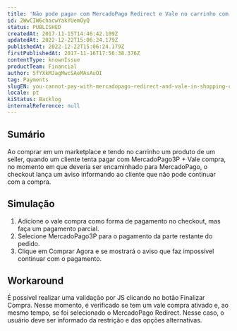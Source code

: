 ```yaml
---
title: 'Não pode pagar com MercadoPago Redirect e Vale no carrinho com produto do Seller'
id: 2WwCIW6chacwYakYUemOyQ
status: PUBLISHED
createdAt: 2017-11-15T14:46:42.109Z
updatedAt: 2022-12-22T15:06:24.179Z
publishedAt: 2022-12-22T15:06:24.179Z
firstPublishedAt: 2017-11-16T17:56:38.376Z
contentType: knownIssue
productTeam: Financial
author: 5fYXkMJagMwcSAeMAsAuOI
tag: Payments
slugEN: you-cannot-pay-with-mercadopago-redirect-and-vale-in-shopping-cart
locale: pt
kiStatus: Backlog
internalReference: null
---
```


## Sumário

Ao comprar em um marketplace e tendo no carrinho um produto de um seller, quando um cliente tenta pagar com MercadoPago3P + Vale compra, no momento em que deveria ser encaminhado para MercadoPago, o checkout lança um aviso informando ao cliente que não pode continuar com a compra.


## Simulação

1. Adicione o vale compra como forma de pagamento no checkout, mas faça um pagamento parcial.
2. Selecione MercadoPago3P para o pagamento da parte restante do pedido.
3. Clique em Comprar Agora e se mostrará o aviso que faz impossível continuar com o pagamento.


## Workaround

É possível realizar uma validação por JS clicando no botão Finalizar Compra. Nesse momento, é verificado se tem um vale compra ativado e, ao mesmo tempo, se foi selecionado o MercadoPago Redirect. Nesse caso, o usuário deve ser informado da restrição e das opções alternativas.


